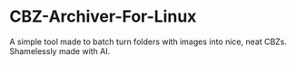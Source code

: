 # CBZ-Archiver-For-Linux
A simple tool made to batch turn folders with images into nice, neat CBZs. Shamelessly made with AI.
